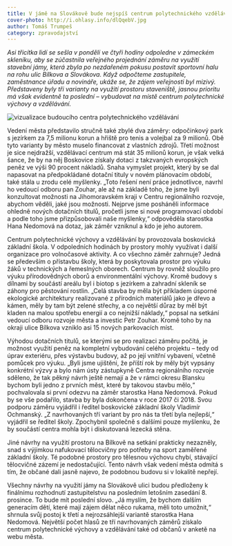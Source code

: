 ```yaml
---
title: V jámě na Slovákově bude nejspíš centrum polytechnického vzdělávání
cover-photo: http://i.ohlasy.info/dlQqebV.jpg
author: Tomáš Trumpeš
category: zpravodajství
---
```


*Asi třicítka lidí se sešla v pondělí ve čtyři hodiny odpoledne v zámeckém skleníku, aby se zúčastnila veřejného projednání záměru na využití stavební jámy, která zbyla po nezdařeném pokusu postavit sportovní halu na rohu ulic Bílkova a Slovákova. Když odpočteme zastupitele, zaměstnance úřadu a novináře, ukáže se, že zájem veřejnosti byl mizivý. Představeny byly tři varianty na využití prostoru staveniště, jasnou prioritu má však evidentně ta poslední – vybudovat na místě centrum polytechnické výchovy a vzdělávání.*

<img src="http://i.ohlasy.info/oCqTdPS.jpg" alt="vizualizace budoucího centra polytechnického vzdělávání" class="img-responsive img-framed" data-author="Město Boskovice">

Vedení města představilo stručně také zbylé dva záměry: odpočinkový park s jezírkem za 7,5 milionu korun a hřiště pro tenis a volejbal za 9 milionů. Obě tyto varianty by město muselo financovat z vlastních zdrojů. Třetí možnost je sice nejdražší, vzdělávací centrum má stát 35 milionů korun, je však velká šance, že by na něj Boskovice získaly dotaci z takzvaných evropských peněz ve výši 90 procent nákladů. Snaha vymyslet projekt, který by se dal napasovat na předpokládané dotační tituly v novém plánovacím období, také stála u zrodu celé myšlenky. „Toto řešení není práce jednotlivce, navrhl ho vedoucí odboru pan Zouhar, ale až na základě toho, že jsme byli konzultovat možnosti na Jihomoravském kraji v Centru regionálního rozvoje, abychom věděli, jaké jsou možnosti. Nejprve jsme posháněli informace ohledně nových dotačních titulů, pročetli jsme si nové programovací období a podle toho jsme přizpůsobovali naše myšlenky,“ odpověděla starostka Hana Nedomová na dotaz, jak záměr vzniknul a kdo je jeho autorem.

Centrum polytechnické výchovy a vzdělávání by provozovala boskovická základní škola. V odpoledních hodinách by prostory mohly využívat i další organizace pro volnočasové aktivity. A co všechno záměr zahrnuje? Jedná se především o přístavbu školy, která by poskytovala prostor pro výuku žáků v technických a řemeslných oborech. Centrum by rovněž sloužilo pro výuku přírodovědných oborů a environmentální výchovy. Kromě budovy s dílnami by součástí areálu byl i biotop s jezírkem a zahradní skleník se záhony pro pěstování rostlin. „Celá stavba by měla být příkladem úsporné ekologické architektury realizované z přírodních materiálů jako je dřevo a kámen, měly by tam být zelené střechy, a co největší důraz by měl být kladen na malou spotřebu energií a co nejnižší náklady,“ popsal na setkání vedoucí odboru rozvoje města a investic Petr Zouhar. Kromě toho by na okraji ulice Bílkova vzniklo asi 15 nových parkovacích míst.

Výhodou dotačních titulů, se kterými se pro realizaci záměru počítá, je možnost využití peněz na kompletní vybudování celého projektu – tedy od úprav exteriéru, přes výstavbu budovy, až po její vnitřní vybavení, včetně pomůcek pro výuku. „Byli jsme ujištěni, že příští rok by měly být vypsány konkrétní výzvy a bylo nám ústy zástupkyně Centra regionálního rozvoje sděleno, že tak pěkný návrh ještě nemají a že v rámci okresu Blansku bychom byli jedno z prvních měst, které by takovou stavbu mělo,“ pochvalovala si první odezvu na záměr starostka Hana Nedomová. Pokud by se vše podařilo, stavba by byla dokončena v roce 2017 či 2018. Svou podporu záměru vyjádřil i ředitel boskovické základní školy Vladimír Ochmanský. „Z navrhovaných tří variant by pro nás ta třetí byla nejlepší,“ vyjádřil se ředitel školy. Zpochybnil společně s dalšími pouze myšlenku, že by součástí centra mohla být i diskutovaná lezecká stěna.

Jiné návrhy na využití prostoru na Bílkově na setkání prakticky nezazněly, snad s výjimkou nafukovací tělocvičny pro potřeby na sport zaměřené základní školy. Té podobné prostory pro tělesnou výchovu chybí, stávající tělocvičné zázemí je nedostačující. Tento návrh však vedení města odmítá s tím, že občané dali jasně najevo, že podobnou budovu si v lokalitě nepřejí.

Všechny návrhy na využití jámy na Slovákově ulici budou předloženy k finálnímu rozhodnutí zastupitelstvu na posledním letošním zasedání 8. prosince. To bude mít poslední slovo. „Já myslím, že bychom dalším generacím dětí, které mají zájem dělat něco rukama, měli toto umožnit,“ shrnula svůj postoj k třetí a nejrozsáhlejší variantě starostka Hana Nedomová. Největší počet hlasů ze tří navrhovaných záměrů získalo centrum polytechnické výchovy a vzdělávání také od občanů v anketě na webu města.